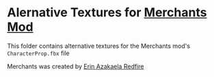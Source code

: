 # Alernative Textures for [Merchants Mod](https://steamcommunity.com/sharedfiles/filedetails/?id=2761976099)
This folder contains alternative textures for the Merchants mod's `CharacterProp.fbx` file

Merchants was created by [Erin Azakaela Redfire](https://steamcommunity.com/id/Azakaela)
